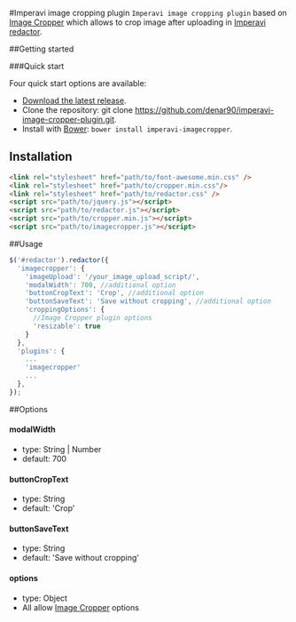 #Imperavi image cropping plugin 
`Imperavi image cropping plugin` based on [Image Cropper](https://github.com/fengyuanchen/cropper) which allows to crop image after uploading in [Imperavi redactor](http://imperavi.com/redactor). 

##Getting started

###Quick start

Four quick start options are available:

* [Download the latest release](https://github.com/denar90/imperavi-image-cropper-plugin/archive/master.zip).
* Clone the repository: git clone https://github.com/denar90/imperavi-image-cropper-plugin.git.
* Install with [Bower](http://bower.io): `bower install imperavi-imagecropper`.

## Installation

````html
<link rel="stylesheet" href="path/to/font-awesome.min.css" />
<link rel="stylesheet" href="path/to/cropper.min.css"/>
<link rel="stylesheet" href="path/to/redactor.css" />
<script src="path/to/jquery.js"></script>
<script src="path/to/redactor.js"></script>
<script src="path/to/cropper.min.js"></script>
<script src="path/to/imagecropper.js"></script>
````

##Usage
````javascript
$('#redactor').redactor({
  'imagecropper': {
  	'imageUpload': '/your_image_upload_script/',
  	'modalWidth': 700, //additional option
    'buttonCropText': 'Crop', //additional option
    'buttonSaveText': 'Save without cropping', //additional option
  	'croppingOptions': {
      //Image Cropper plugin options
      'resizable': true
  	}
  },
  'plugins': {
    ...
  	'imagecropper'
  	...
  },
});
````

##Options

#### modalWidth
* type: String | Number
* default: 700

#### buttonCropText
* type: String
* default: 'Crop'

#### buttonSaveText
* type: String
* default: 'Save without cropping'

#### options
* type: Object
* All allow [Image Cropper](https://github.com/fengyuanchen/cropper) options
